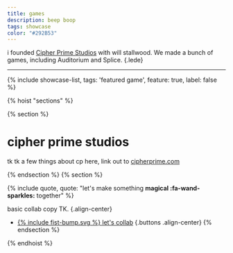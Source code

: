 ```yaml
---
title: games
description: beep boop
tags: showcase
color: "#292B53"
---
```

i founded [Cipher Prime Studios](https://www.cipherprime.com) with will stallwood. We made a bunch of games, including Auditorium and Splice.
{.lede} 

***

{% include showcase-list, tags: 'featured game', feature: true, label: false %}

{% hoist "sections" %}

{% section %}

# cipher prime studios
tk tk a few things about cp here, link out to [cipherprime.com]()


{% endsection %}
{% section %}

{% include quote, quote: "let's make something **magical :fa-wand-sparkles:** together" %}

basic collab copy TK.
{.align-center}

* [{% include fist-bump.svg %} let's collab](/collab)
{.buttons .align-center}
{% endsection %}

{% endhoist %}